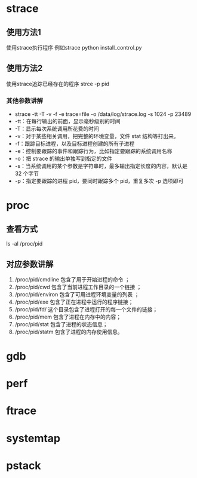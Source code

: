 # strace #
## 使用方法1 ##
使用strace执行程序
例如strace python install_control.py
## 使用方法2 ##
使用strace追踪已经存在的程序
strce -p pid
### 其他参数讲解 ###
- strace -tt -T -v -f -e trace=file -o /data/log/strace.log -s 1024 -p 23489
- -tt：在每行输出的前面，显示毫秒级别的时间
- -T：显示每次系统调用所花费的时间
- -v：对于某些相关调用，把完整的环境变量，文件 stat 结构等打出来。
- -f：跟踪目标进程，以及目标进程创建的所有子进程
- -e：控制要跟踪的事件和跟踪行为，比如指定要跟踪的系统调用名称
- -o：把 strace 的输出单独写到指定的文件
- -s：当系统调用的某个参数是字符串时，最多输出指定长度的内容，默认是 32 个字节
- -p：指定要跟踪的进程 pid，要同时跟踪多个 pid，重复多次 -p 选项即可


# proc #
## 查看方式 ##
ls -al /proc/pid
## 对应参数讲解 ##
1.  /proc/pid/cmdline  包含了用于开始进程的命令  ；
2.  /proc/pid/cwd 包含了当前进程工作目录的一个链接  ；
3.  /proc/pid/environ  包含了可用进程环境变量的列表  ；
4.  /proc/pid/exe  包含了正在进程中运行的程序链接；
5.  /proc/pid/fd/  这个目录包含了进程打开的每一个文件的链接；
6.  /proc/pid/mem  包含了进程在内存中的内容；
7.  /proc/pid/stat 包含了进程的状态信息；
8.  /proc/pid/statm  包含了进程的内存使用信息。


# gdb #
# perf  #
# ftrace   #
# systemtap #
# pstack #
